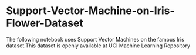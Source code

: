# Support-Vector-Machine-on-Iris-Flower-Dataset
The following notebook uses Support Vector Machines on the famous Iris dataset.This dataset is openly available at UCI Machine Learning Repository
